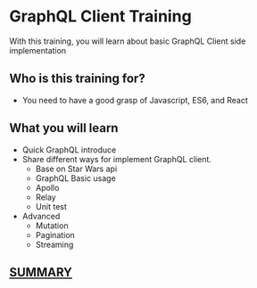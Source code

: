 
GraphQL Client Training
====================

With this training, you will learn about basic GraphQL Client side implementation

## Who is this training for?

* You need to have a good grasp of Javascript, ES6, and React

## What you will learn

* Quick GraphQL introduce
* Share different ways for implement GraphQL client.
	* Base on Star Wars api
	* GraphQL Basic usage
	* Apollo
	* Relay
	* Unit test
* Advanced
  * Mutation
  * Pagination
  * Streaming

## [SUMMARY](SUMMARY.md)